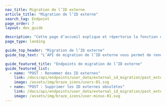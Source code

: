 ```yaml
---
nav_title: Migration de l’ID externe
article_title: "Migration de l’ID externe"
search_tag: Endpoint
page_order: 7
layout: dev_guide

description: "Cette page d’accueil explique et répertorie la fonction de migration de l’ID externe de Braze."
page_type: landing

guide_top_header: "Migration de l’ID externe"
guide_top_text: "L’API de migration de l’ID externe vous permet de renommer des ID externes existants (création d’un nouvel ID principal et suppression de l’ID existant) et suppression des ID obsolètes après la migration. <br><br> Nous avons conçu cette solution pour permettre plusieurs identifiants externes afin de prendre en charge une période de migration pendant laquelle les anciennes versions de vos applications encore en circulation qui utilisent l'ancien schéma de dénomination des identifiants externes ne se cassent pas. Nous recommandons vivement de supprimer les identifiants externes obsolètes lorsque votre ancien schéma de dénomination n'est plus utilisé."

guide_featured_title: "Endpoints de migration de l’ID externe"
guide_featured_list:
  - name: "POST : Renommer des ID externes"
    link: /docs/api/endpoints/user_data/external_id_migration/post_external_ids_rename/
    image: /assets/img/braze_icons/users-01.svg
  - name: "POST : Supprimer les ID externes obsolètes"
    link: /docs/api/endpoints/user_data/external_id_migration/post_external_ids_remove/
    image: /assets/img/braze_icons/user-minus-01.svg
---
```


